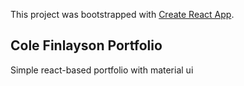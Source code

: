 This project was bootstrapped with [Create React App](https://github.com/facebook/create-react-app).

## Cole Finlayson Portfolio

Simple react-based portfolio with material ui
